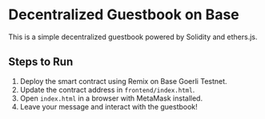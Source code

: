 # Decentralized Guestbook on Base

This is a simple decentralized guestbook powered by Solidity and ethers.js.

## Steps to Run

1. Deploy the smart contract using Remix on Base Goerli Testnet.
2. Update the contract address in `frontend/index.html`.
3. Open `index.html` in a browser with MetaMask installed.
4. Leave your message and interact with the guestbook!
